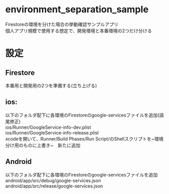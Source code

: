 # environment_separation_sample
Firestoreの環境を分けた場合の挙動確認サンプルアプリ  
個人アプリ規模で使用する想定で、開発環境と本番環境の2つだけ分ける

# 設定
## Firestore
本番用と開発用の2つを準備する(立ち上げる)

## ios: 
以下のフォルダ配下に各環境のFirestoreのgoogle-servicesファイルを追加(語尾修正)  
ios/Runner/GoogleService-info-dev.plist  
ios/Runner/GoogleService-info-release.plist  
xcodeを開いて、Runner/Build Phases/Run Script/のShellスクリプトを~環境分け用のものに上書き~　新たに追加  

## Android
以下のフォルダ配下に各環境のFirestoreのgoogle-servicesファイルを追加  
android/app/src/debug/google-services.json  
android/app/src/release/google-services.json  
